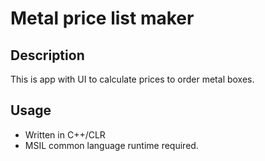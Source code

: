 # Metal price list maker

## Description

This is app with UI to calculate prices to order metal boxes.

## Usage

- Written in C++/CLR
- MSIL common language runtime required.

